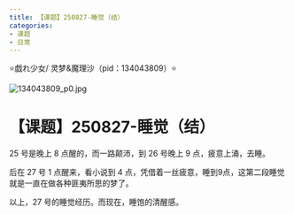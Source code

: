 ```yaml
---
title: 【课题】250827-睡觉（结）
categories:
- 课题
- 日常
---
```


⭐戯れ少女/ 灵梦&魔理沙（pid：134043809）⭐

![134043809_p0.jpg](https://byyw-oss1.oss-cn-hangzhou.aliyuncs.com/img/2025/08/27-d92f07d5e5b5db0fe4ec66a58999b4d0-134043809_p0.jpg.webp)

# 【课题】250827-睡觉（结）

25 号是晚上 8 点醒的，而一路颠沛，到 26 号晚上 9 点，疲意上涌，去睡。

后在 27 号 1 点醒来，看小说到 4 点，凭借着一丝疲意，睡到9点，这第二段睡觉就是一直在做各种匪夷所思的梦了。

以上，27 号的睡觉经历。而现在，睡饱的清醒感。

